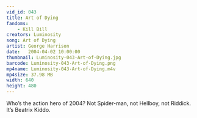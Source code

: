 ```yaml
---
vid_id: 043
title: Art of Dying
fandoms:
    - Kill Bill
creators: Luminosity
song: Art of Dying
artist: George Harrison
date:   2004-04-02 10:00:00
thumbnail: Luminosity-043-Art-of-Dying.jpg
barcode: Luminosity-043-Art-of-Dying.png
mp4name: Luminosity-043-Art-of-Dying.m4v
mp4size: 37.98 MB
width: 640
height: 480
---
```


Who’s the action hero of 2004? Not Spider-man, not Hellboy, not Riddick. It’s Beatrix Kiddo.
